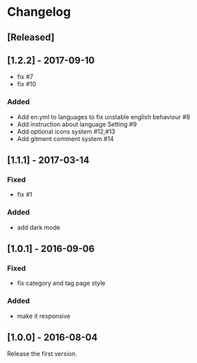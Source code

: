 # Changelog


## [Released]

## [1.2.2] - 2017-09-10

- fix #7
- fix #10

### Added

- Add en.yml to languages to fix unstable english behaviour #8
- Add instruction about language Setting #9
- Add optional icons system #12,#13
- Add gitment comment system #14


## [1.1.1] - 2017-03-14

### Fixed

- fix #1

### Added

- add dark mode


## [1.0.1] - 2016-09-06

### Fixed

- fix category and tag page style

### Added

- make it responsive


## [1.0.0] - 2016-08-04

Release the first version.
